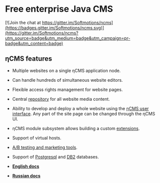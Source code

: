 # Free enterprise Java CMS
[![Join the chat at https://gitter.im/Softmotions/ncms](https://badges.gitter.im/Softmotions/ncms.svg)](https://gitter.im/Softmotions/ncms?utm_source=badge&utm_medium=badge&utm_campaign=pr-badge&utm_content=badge)
                                                                                                        
## ηCMS features

* Multiple websites on a single ηCMS application node.
* Can handle hundreds of simultaneous website editors.
* Flexible access rights management for website pages.
* Central [repository](http://ncms.one/manual/doc/ui/mmgr/mmgr.html) for all website media content.
* Ability to develop and deploy a whole website using the [ηCMS user interface](http://ncms.one/manual/doc/ui/ui.html).
  Any part of the site page can be changed through the ηCMS UI.
* ηCMS module subsystem allows building a custom [extensions](http://ncms.one/manual/doc/extending/extending.html).
* Support of virtual hosts.
* [A/B testing and marketing tools](http://ncms.one/manual/doc/ui/mtt/mtt.html).
* Support of [Postgresql](http://ncms.one/manual/doc/db/postgresql.html) and [DB2](http://ncms.one/manual/doc/db/db2.html) databases.
                
                                                                                                                                   
* **[English docs](http://ncms.one/manual)**
* **[Russian docs](http://ncms.one/manual/ru)**

                                                                                                                                  